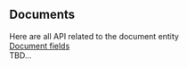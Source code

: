 ## Documents
Here are all API related to the document entity  
[Document fields](./Document-fields.md)  
TBD...

